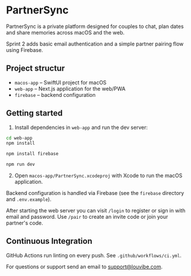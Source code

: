 # PartnerSync

PartnerSync is a private platform designed for couples to chat, plan dates and share memories across macOS and the web.


Sprint 2 adds basic email authentication and a simple partner pairing flow using Firebase.


## Project structur

- `macos-app` – SwiftUI project for macOS
- `web-app` – Next.js application for the web/PWA
- `firebase` – backend configuration

## Getting started

1. Install dependencies in `web-app` and run the dev server:

```bash
cd web-app
npm install

npm install firebase

npm run dev
```

2. Open `macos-app/PartnerSync.xcodeproj` with Xcode to run the macOS application.

Backend configuration is handled via Firebase (see the `firebase` directory and `.env.example`).

After starting the web server you can visit `/login` to register or sign in with email and password. Use `/pair` to create an invite code or join your partner's code.

## Continuous Integration

GitHub Actions run linting on every push. See `.github/workflows/ci.yml`.

For questions or support send an email to [support@louvibe.com](mailto:support@louvibe.com).
